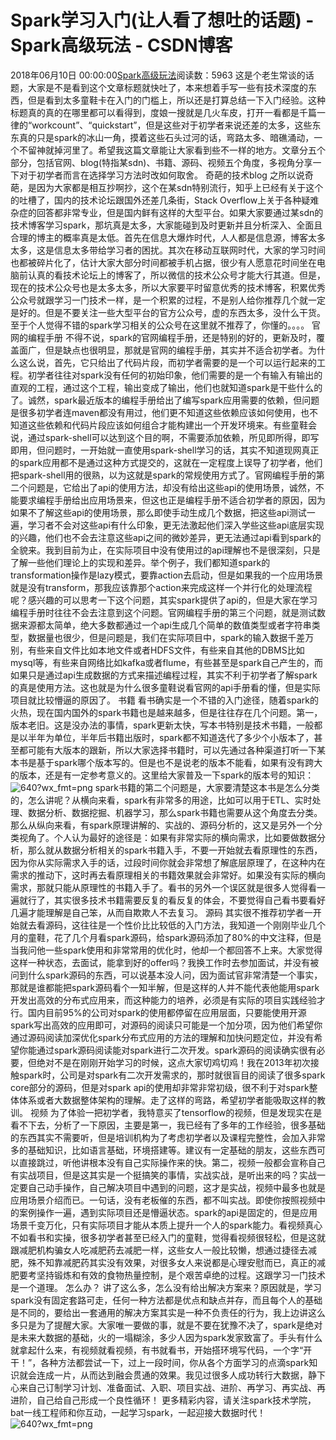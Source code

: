 # Spark学习入门(让人看了想吐的话题) - Spark高级玩法 - CSDN博客
2018年06月10日 00:00:00[Spark高级玩法](https://me.csdn.net/rlnLo2pNEfx9c)阅读数：5963
这是个老生常谈的话题，大家是不是看到这个文章标题就快吐了，本来想着手写一些有技术深度的东西，但是看到太多童鞋卡在入门的门槛上，所以还是打算总结一下入门经验。这种标题真的真的在哪里都可以看得到，度娘一搜就是几火车皮，打开一看都是千篇一律的“workcount”、“quickstart”，但是这些对于初学者来说还差的太多，这些东东真的只是spark的冰山一角，摸着这些石头过河的话，弯路太多、暗礁涌动，一个不留神就掉河里了。希望我这篇文章能让大家看到些不一样的地方。文章分五个部分，包括官网、blog(特指某sdn)、书籍、源码、视频五个角度，多视角分享一下对于初学者而言在选择学习方法时改如何取舍。
奇葩的技术blog
之所以说奇葩，是因为大家都是相互抄啊抄，这个在某sdn特别流行，知乎上已经有关于这个的吐槽了，国内的技术论坛跟国外还差几条街，Stack Overflow上关于各种疑难杂症的回答都非常专业，但是国内鲜有这样的大型平台。如果大家要通过某sdn的技术博客学习spark，那坑真是太多，大家能碰到及时更新并且分析深入、全面且合理的博主的概率真是太低。首先在信息大爆炸时代，人人都是信息源，博客太多太多，这是信息太多带给学习者的困扰。其次在移动互联网时代，大家的学习时间也都被碎片化了，估计大家大部分时间都被手机占据，很少有人愿意花时间坐在电脑前认真的看技术论坛上的博客了，所以微信的技术公众号才能大行其道。但是，现在的技术公众号也是太多太多，所以大家要平时留意优秀的技术博客，积累优秀公众号就跟学习一门技术一样，是一个积累的过程，不是别人给你推荐几个就一定是好的。但是不要关注一些大型平台的官方公众号，虚的东西太多，没什么干货。至于个人觉得不错的spark学习相关的公众号在这里就不推荐了，你懂的。。。。
官网的编程手册
不得不说，spark的官网编程手册，还是特别的好的，更新及时，覆盖面广，但是缺点也很明显，那就是官网的编程手册，其实并不适合初学者。为什么这么说，首先，它只给出了代码片段，而初学者需要的是一个可以运行起来的工程。初学者往往对spark没有任何的初始印象，他们需要的是一个有输入有输出的直观的工程，通过这个工程，输出变成了输出，他们也就知道spark是干些什么的了。诚然，spark最近版本的编程手册给出了编写spark应用需要的依赖，但问题是很多初学者连maven都没有用过，他们更不知道这些依赖应该如何使用，也不知道这些依赖和代码片段应该如何组合才能构建出一个开发环境来。有些童鞋会说，通过spark-shell可以达到这个目的啊，不需要添加依赖，所见即所得，即写即用，但问题时，一开始就一直使用spark-shell学习的话，其实不知道现网真正的spark应用都不是通过这种方式提交的，这就在一定程度上误导了初学者，他们把spark-shell用的很熟，以为这就是spark的常规使用方式了。官网编程手册的第二个问题是，它给出了api的使用方法，却没有给出这些api的使用场景，诚然，不能要求编程手册给出应用场景来，但这也正是编程手册不适合初学者的原因，因为如果不了解这些api的使用场景，那么即使手动生成几个数据，把这些api测试一遍，学习者不会对这些api有什么印象，更无法激起他们深入学些这些api底层实现的兴趣，他们也不会去注意这些api之间的微妙差异，更无法通过api看到spark的全貌来。我到目前为止，在实际项目中没有使用过的api理解也不是很深刻，只是了解一些他们理论上的实现和差异。举个例子，我们都知道spark的transformation操作是lazy模式，要靠action去启动，但是如果我的一个应用场景就是没有transform，那我应该靠那个action来完成这样一个并行化的处理流程呢？感兴趣的可以思考一下这个问题，其实spark提供了api的，但是大家在学习编程手册时往往不会去注意到这个问题。官网编程手册的第三个问题，就是测试数据来源都太简单，绝大多数都通过一个api生成几个简单的数值类型或者字符串类型，数据量也很少，但是问题是，我们在实际项目中，spark的输入数据千差万别，有些来自文件比如本地文件或者HDFS文件，有些来自其他的DBMS比如mysql等，有些来自网络比如kafka或者flume，有些甚至是spark自己产生的，而如果只是通过api生成数据的方式来描述编程过程，其实不利于初学者了解spark的真是使用方法。这也就是为什么很多童鞋说看官网的api手册看的懂，但是实际项目就比较懵逼的原因了。
书籍
看书确实是一个不错的入门途径，随着spark的火热，现在国内国外的spark书籍也是越来越多，但是往往存在几个问题。第一，版本老旧。这是没办法的事情，spark更新太快，写本书特别是技术书籍，一般都是以半年为单位，半年后书籍出版时，spark都不知道迭代了多少个小版本了，甚至都可能有大版本的跟新，所以大家选择书籍时，可以先通过各种渠道打听一下某本书是基于spark哪个版本写的。但是也不是说老的版本不能看，如果有没有跨大的版本，还是有一定参考意义的。这里给大家普及一下spark的版本号的知识：
![640?wx_fmt=png](https://ss.csdn.net/p?https://mmbiz.qpic.cn/mmbiz_png/adI0ApTVBFWiasbia8qicVdhXoZwvadj11kWpPMslBg6GSV8u4FMbliaOOQpc6Xf6w7pChUicuiadF1cRZUgZHk57yOA/640?wx_fmt=png)
spark书籍的第二个问题是，大家要清楚这本书是怎么分类的，怎么讲呢？从横向来看，spark有非常多的用途，比如可以用于ETL、实时处理、数据分析、数据挖掘、机器学习，那么spark书籍也需要从这个角度去分类。那么从纵向来看，有spark原理讲解的、实战的、源码分析的，这又是另外一个分类视角了。个人认为最好的途径是：如果有非常实际的横向需求，比如要做数据分析，那么就从数据分析相关的spark书籍入手，不要一开始就去看原理性的东西，因为你从实际需求入手的话，过段时间你就会非常想了解底层原理了，在这种内在需求的推动下，这时再去看原理相关的书籍效果就会非常好。如果没有实际的横向需求，那就只能从原理性的书籍入手了。看书的另外一个误区就是很多人觉得看一遍就行了，其实很多技术书籍需要反复的看反复的体会，不要觉得自己看书要看好几遍才能理解是自己笨，从而自欺欺人不去复习。
源码
其实很不推荐初学者一开始就去看源码，这往往是一个性价比比较低的入门方法，我知道一个刚刚毕业几个月的童鞋，花了几个月看spark源码，给spark源码添加了80%的中文注释，但是当我问他一些spark使用和非常常用的优化时，他却一个都回答不上来。大家觉得这样一种状态，去面试，能拿到好的offer吗？我换工作时去参加面试，并没有被问到什么spark源码的东西，可以说基本没人问，因为面试官非常清楚一个事实，那就是谁都能把spark源码看个一知半解，但是这样的人并不能代表他能用spark开发出高效的分布式应用来，而这种能力的培养，必须是有实际的项目实践经验才行。国内目前95%的公司对spark的使用都停留在应用层面，只要能使用开源spark写出高效的应用即可，对源码的阅读只可能是一个加分项，因为他们希望你通过源码阅读加深优化spark分布式应用的方法的理解和加快问题定位，并没有希望你能通过spark源码阅读能对spark进行二次开发。spark源码的阅读确实很有必要，但绝对不是在刚刚开始学习的时候，这点大家切鸡切鸡！我在2013年初次接触spark时，公司是对spark有二次开发需求的，那时就很盲目的阅读了很多spark core部分的源码，但是对spark api的使用却非常非常初级，很不利于对spark整体体系或者大数据整体架构的理解。走了这样的弯路，希望初学者能吸取这样的教训。
视频
为了体验一把初学者，我特意买了tensorflow的视频，但是发现实在是看不下去，分析了一下原因，主要是第一，我已经有了多年的工作经验，很多基础的东西其实不需要听，但是培训机构为了考虑初学者以及课程完整性，会加入非常多的基础知识，比如语言基础，环境搭建等。建议有一定基础的朋友，这些东西可以直接跳过，听他讲根本没有自己实际操作来的快。第二，视频一般都会宣称自己有实战项目，但是这其实是一个挺搞笑的事情，实战实战，是听出来的吗？实战一定要自己动手操作，自己解决项目中遇到的问题，这才是实战，视频中最多也就是应用场景介绍而已。一句话，没有老板催的东西，都不叫实战。即使你按照视频中的案例操作一遍，遇到实际项目还是懵逼状态。spark的api是固定的，但是应用场景千变万化，只有实际项目才能从本质上提升一个人的spark能力。看视频真心不如看书和实操，很多初学者甚至已经入门的童鞋，觉得看视频很轻松，但是这就跟减肥机构骗女人吃减肥药去减肥一样，这些女人一般比较懒，想通过捷径去减肥，殊不知靠减肥药其实没有效果，对很多女人来说都是心理安慰而已，真正的减肥要考坚持锻炼和有效的食物热量控制，是个艰苦卓绝的过程。这跟学习一门技术是一个道理。
怎么办？
讲了这么多，怎么没有给出解决方案来？原因就是，学习spark没有固定套路可走，任何一种方法都是优点和缺点并存，而且每个人的基础是不同的，要给出一套通用的解决方案其实是一种不负责任的行为，我上边讲这么多只是为了提醒大家。大家唯一要做的事，就是不要在犹豫不决了，spark是绝对是未来大数据的基础，火的一塌糊涂，多少人因为spark发家致富了。手头有什么就拿起什么来，有视频就看视频，有书就看书，开始搭环境写代码，一个字“开干！”，各种方法都尝试一下，过上一段时间，你从各个方面学习的点滴spark知识就会连成一片，从而达到融会贯通的效果。我见过很多人成功转行大数据，静下心来自己订制学习计划、准备面试、入职、项目实战、进阶、再学习、再实战、再进阶，自己给自己形成一个良性循环！
更多精彩内容，请关注spark技术学院，bat一线工程师和你互动，一起学习spark，一起迎接大数据时代！
![640?wx_fmt=png](https://ss.csdn.net/p?https://mmbiz.qpic.cn/mmbiz_png/adI0ApTVBFXibhbVOkxs2XCicbr26bpCXVPKQcUt9N93rRibaRVPCDo8pjBbleicVZlBktib503kuUhwgaT7ncMYRhw/640?wx_fmt=png)
